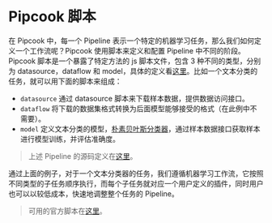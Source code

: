# Pipcook 脚本

在 Pipcook 中，每一个 Pipeline 表示一个特定的机器学习任务，那么我们如何定义一个工作流呢？Pipcook 使用脚本来定义和配置 Pipeline 中不同的阶段。Pipcook 脚本是一个暴露了特定方法的 js 脚本文件，包含 3 种不同的类型，分别为 datasource，dataflow 和 model，具体的定义看[这里](../spec/script.md)。比如一个文本分类的任务，就可以用下面的脚本来组成：

- `datasource` 通过 datasource 脚本来下载样本数据，提供数据访问接口。
- `dataflow` 将下载的数据集格式转换为后面模型能够接受的格式（在此例中不需要）。
- `model` 定义文本分类的模型，[朴素贝叶斯分类器](https://en.wikipedia.org/wiki/Naive_Bayes_classifier)，通过样本数据接口获取样本进行模型训练，并评估准确度。

> 上述 Pipeline 的源码定义在[这里](https://github.com/alibaba/pipcook/blob/main/example/pipelines/bayes.v2.json)。

通过上面的例子，对于一个文本分类器的任务，我们遵循机器学习工作流，它按照不同类型的子任务顺序执行，而每个子任务就对应一个用户定义的插件，同时用户也可以以较低成本，快速地调整整个任务的 Pipeline。

> 可用的官方脚本在[这里](https://github.com/imgcook/pipcook-script)。
